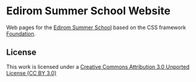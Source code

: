 Edirom Summer School Website
================

Web pages for the [Edirom Summer School](http://ess.uni-paderborn.de) based on the CSS framework [Foundation](http://foundation.zurb.com).



License
-------

This work is licensed under a [Creative Commons Attribution 3.0 Unported License (CC BY 3.0)](http://creativecommons.org/licenses/by/3.0/)